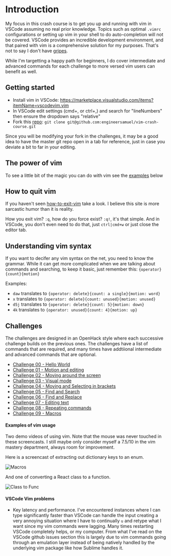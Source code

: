 # Introduction

My focus in this crash course is to get you up and running with vim in VSCode assuming no real prior knowledge.  Topics such as optimal `.vimrc` configurations or setting up vim in your shell to do auto-completion will not be covered.  VSCode provides an incredible development environment, and that paired with vim is a comprehensive solution for my purposes.  That's not to say I don't have [gripes](#vscode-vim-problems).

While I'm targetting a happy path for beginners, I do cover intermediate and advanced commands for each challenge to more versed vim users can benefit as well.

## Getting started

* Install vim in VSCode: https://marketplace.visualstudio.com/items?itemName=vscodevim.vim
* In VSCode edit settings (cmd+, or ctrl+,) and search for "lineNumbers" then ensure the dropdown says "relative"
* Fork this [repo](https://aka.ms/vimcrashcourse): `git clone git@github.com:engineersamuel/vim-crash-course.git`

Since you will be modifying your fork in the challenges, it may be a good idea to have the master git repo open in a tab for reference, just in case you deviate a bit to far in your editing.

## The power of vim

To see a little bit of the magic you can do with vim see the [examples](#examples-of-vim-usage) below

## How to quit vim

If you haven't seen [how-to-exit-vim](https://github.com/hakluke/how-to-exit-vim) take a look.  I believe this site is more sarcastic humor than it is reality.

How you exit vim? `:q`, how do you force exist? `:q!`, it's that simple.  And in VSCode, you don't even need to do that, just `ctrl|cmd+w` or just close the editor tab.

## Understanding vim syntax

If you want to decifer any vim syntax on the net, you need to know the grammar.  While it can get more complicated when we are talking about commands and searching, to keep it basic, just remember this: `{operator}{count}{motion}`

Examples:
* `daw` translates to `{operator: delete}{count: a single}{motion: word}`
* `x` translates to `{operator: delete}{count: unused}{motion: unused}`
* `d5j` translates to `{operator: delete}{count: 5}{motion: down}`
* `4k` translates to `{operator: unused}{count: 4}{motion: up}`

## Challenges

The challenges are designed in an OpenHack style where each successive challenge builds on the previous ones.  The challenges have a list of commands that are required, and many times have addtiional intermediate and advanced commands that are optional.

* [Challenge 00 - Hello World](./challenges/challenge00.md)
* [Challenge 01 - Motion and editing](./challenges/challenge01.md)
* [Challenge 02 - Moving around the screen](./challenges/challenge02.md)
* [Challenge 03 - Visual mode](./challenges/challenge03.md)
* [Challenge 04 - Moving and Selecting in brackets](./challenges/challenge04.md)
* [Challenge 05 - Find and Search](./challenges/challenge05.md)
* [Challenge 06 - Find and Replace](./challenges/challenge06.md)
* [Challenge 07 - Editing text](./challenges/challenge07.md)
* [Challenge 08 - Repeating commands](./challenges/challenge08.md)
* [Challenge 09 - Macros](./challenges/challenge09.md)

#### Examples of vim usage

Two demo videos of using vim.  Note that the mouse was never touched in these screencasts.  I still maybe only consider myself a 7.5/10 in the vim mastery department, always room for improvement.

Here is a screencast of extracting out dictionary keys to an enum.

![Macros](media/vim_macros.gif)

And one of converting a React class to a function.

![Class to Func](media/class_to_func.gif)

#### VSCode Vim problems

* Key latency and performance.  I've encountered instances where I can type significantly faster than VSCode can handle the input creating a very annoying situation where I have to continually `u` and retype what I want since my vim commands were lagging.  Many times restarting VSCode completely helps, or my computer.  From what I've read on the VSCode github issues section this is largely due to vim commands going through an emulation layer instead of being natively handled by the underlying vim package like how Sublime handles it.
